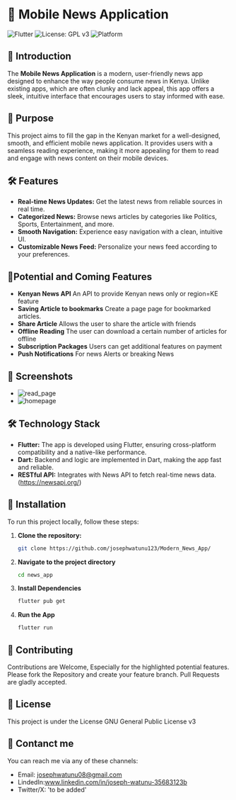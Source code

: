 # 📱 Mobile News Application

![Flutter](https://img.shields.io/badge/Flutter-v3.7.0-blue)
![License: GPL v3](https://img.shields.io/badge/License-GPLv3-blue.svg)
![Platform](https://img.shields.io/badge/Platform-Android%20%7C%20iOS-yellow)

## 🚀 Introduction

The **Mobile News Application** is a modern, user-friendly news app designed to enhance the way people consume news in Kenya. Unlike existing apps, which are often clunky and lack appeal, this app offers a sleek, intuitive interface that encourages users to stay informed with ease.

## 🎯 Purpose

This project aims to fill the gap in the Kenyan market for a well-designed, smooth, and efficient mobile news application. It provides users with a seamless reading experience, making it more appealing for them to read and engage with news content on their mobile devices.

## 🛠️ Features

- **Real-time News Updates:** Get the latest news from reliable sources in real time.
- **Categorized News:** Browse news articles by categories like Politics, Sports, Entertainment, and more.
- **Smooth Navigation:** Experience easy navigation with a clean, intuitive UI.
- **Customizable News Feed:** Personalize your news feed according to your preferences.

## 🔮Potential and Coming Features
- **Kenyan News API** An API to provide Kenyan news only or region=KE feature
- **Saving Article to bookmarks** Create a page page for bookmarked articles.
- **Share Article** Allows the user to share the article with friends
- **Offline Reading** The user can download a certain number of articles for offline
- **Subscription Packages** Users can get additional features on payment
- **Push Notifications** For news Alerts or breaking News

## 📸 Screenshots

- ![read_page](https://github.com/user-attachments/assets/361db39d-0841-4d0f-a6fd-3b795f2b3d83)
- ![homepage](https://github.com/user-attachments/assets/9aad038a-37f4-49f4-9348-7aeea3a0fa12)



## 🛠️ Technology Stack

- **Flutter:** The app is developed using Flutter, ensuring cross-platform compatibility and a native-like performance.
- **Dart:** Backend and logic are implemented in Dart, making the app fast and reliable.
- **RESTful API:** Integrates with News API to fetch real-time news data. (https://newsapi.org/)

## 🔧 Installation

To run this project locally, follow these steps:

1. **Clone the repository:**
   ```bash
   git clone https://github.com/josephwatunu123/Modern_News_App/

2. **Navigate to the project directory**
   ```bash
   cd news_app
4. **Install Dependencies**
   ```bash
   flutter pub get
6. **Run the App**
   ```bash
   flutter run
## 🤝 Contributing

Contributions are Welcome, Especially for the highlighted potential features. Please fork the Repository and create your feature branch.
Pull Requests are gladly accepted.

## 📄 License
This project is under the  License GNU General Public License v3

## 📧 Contanct me
You can reach me via any of these channels:
- Email: josephwatunu08@gmail.com
- LindedIn:www.linkedin.com/in/joseph-watunu-35683123b
- Twitter/X: 'to be added'

